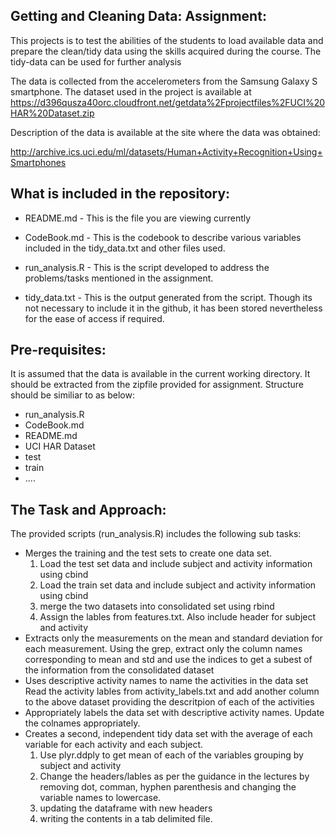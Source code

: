 Getting and Cleaning Data: Assignment: 
----------------------------------------------

This projects is to test the abilities of the students to load available data and prepare the clean/tidy data using the skills acquired during the course. The tidy-data can be used for further analysis 

The data is collected from the accelerometers from the Samsung Galaxy S smartphone. The dataset used in the project is available at https://d396qusza40orc.cloudfront.net/getdata%2Fprojectfiles%2FUCI%20HAR%20Dataset.zip

Description of the data is available at the site where the data was obtained: 

http://archive.ics.uci.edu/ml/datasets/Human+Activity+Recognition+Using+Smartphones 


What is included in the repository:
----------------------------------------------

* README.md - This is the file you are viewing currently

* CodeBook.md - This is the codebook to describe various variables included in the tidy_data.txt and other files used. 

* run_analysis.R - This is the script developed to address the problems/tasks mentioned in the assignment.

* tidy_data.txt - This is the output generated from the script. Though its not necessary to include it in the github, it has been stored nevertheless for the ease of access if required. 



Pre-requisites:
----------------------------------------------
 It is assumed that the data is available in the current working directory. It should be extracted from the zipfile provided for assignment. Structure should be similiar to as below:

* run_analysis.R
* CodeBook.md
* README.md
* UCI HAR Dataset
 * test
 * train
 * ....


The Task and Approach:
----------------------------------------------
The provided scripts (run_analysis.R) includes the following sub tasks: 
* Merges the training and the test sets to create one data set.
  1. Load the test set data and include subject and activity information using cbind
  2. Load the train set data and include subject and activity information using cbind 
  3. merge the two datasets into consolidated set using rbind
  4. Assign the lables from features.txt. Also include header for subject and activity
* Extracts only the measurements on the mean and standard deviation for each measurement. 
  Using the grep, extract only the column names corresponding to mean and std and use the indices to get a subest of the information from the consolidated dataset
* Uses descriptive activity names to name the activities in the data set
  Read the activity lables from activity_labels.txt and add another column to the above dataset providing the descritpion of each of the activities
* Appropriately labels the data set with descriptive activity names. 
 Update the colnames appropriately.
* Creates a second, independent tidy data set with the average of each variable for each activity and each subject. 
  1. Use plyr.ddply to get mean of each of the variables grouping by subject and activity
  2. Change the headers/lables as per the guidance in the lectures by removing dot, comman, hyphen parenthesis and changing the variable names to lowercase.
  3. updating the dataframe with new headers
  4. writing the contents in a tab delimited file.


